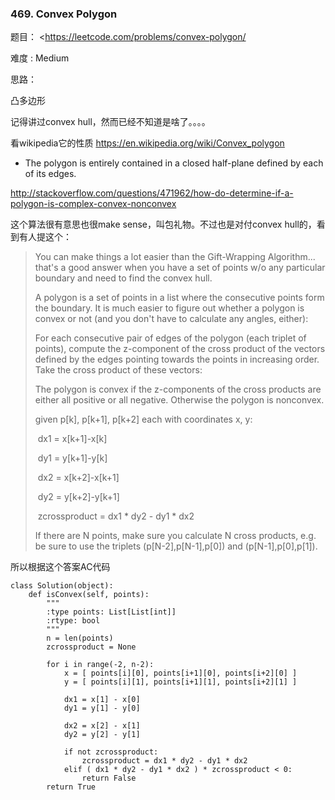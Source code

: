 ### 469. Convex Polygon



题目： 
<https://leetcode.com/problems/convex-polygon/



难度 : Medium



思路：

凸多边形

记得讲过convex hull，然而已经不知道是啥了。。。。

看wikipedia它的性质 https://en.wikipedia.org/wiki/Convex_polygon

- The polygon is entirely contained in a closed half-plane defined by each of its edges.



http://stackoverflow.com/questions/471962/how-do-determine-if-a-polygon-is-complex-convex-nonconvex



这个算法很有意思也很make sense，叫包礼物。不过也是对付convex hull的，看到有人提这个：



> You can make things a lot easier than the Gift-Wrapping Algorithm... that's a good answer when you have a set of points w/o any particular boundary and need to find the convex hull.
>
> A polygon is a set of points in a list where the consecutive points form the boundary. It is much easier to figure out whether a polygon is convex or not (and you don't have to calculate any angles, either):
>
> 
>
> For each consecutive pair of edges of the polygon (each triplet of points), compute the z-component of the cross product of the vectors defined by the edges pointing towards the points in increasing order. Take the cross product of these vectors:
>
> The polygon is convex if the z-components of the cross products are either all positive or all negative. Otherwise the polygon is nonconvex.
>
> given p[k], p[k+1], p[k+2] each with coordinates x, y:
>
>  dx1 = x[k+1]-x[k]
>
>  dy1 = y[k+1]-y[k]
>
>  dx2 = x[k+2]-x[k+1]
>
>  dy2 = y[k+2]-y[k+1]
>
>  zcrossproduct = dx1 * dy2 - dy1 * dx2
>
> If there are N points, make sure you calculate N cross products, e.g. be sure to use the triplets (p[N-2],p[N-1],p[0]) and (p[N-1],p[0],p[1]).



所以根据这个答案AC代码

```
class Solution(object):
    def isConvex(self, points):
        """
        :type points: List[List[int]]
        :rtype: bool
        """
        n = len(points)
        zcrossproduct = None

        for i in range(-2, n-2):
            x = [ points[i][0], points[i+1][0], points[i+2][0] ]
            y = [ points[i][1], points[i+1][1], points[i+2][1] ]

            dx1 = x[1] - x[0]
            dy1 = y[1] - y[0]

            dx2 = x[2] - x[1]
            dy2 = y[2] - y[1]

            if not zcrossproduct:
                zcrossproduct = dx1 * dy2 - dy1 * dx2
            elif ( dx1 * dy2 - dy1 * dx2 ) * zcrossproduct < 0:
                return False
        return True
```

